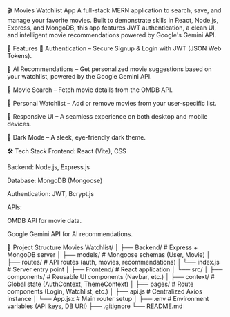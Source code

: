 🎬 Movies Watchlist App
A full-stack MERN application to search, save, and manage your favorite movies. Built to demonstrate skills in React, Node.js, Express, and MongoDB, this app features JWT authentication, a clean UI, and intelligent movie recommendations powered by Google's Gemini API.

🚀 Features
🔐 Authentication – Secure Signup & Login with JWT (JSON Web Tokens).

🤖 AI Recommendations – Get personalized movie suggestions based on your watchlist, powered by the Google Gemini API.

🎥 Movie Search – Fetch movie details from the OMDB API.

📌 Personal Watchlist – Add or remove movies from your user-specific list.

📱 Responsive UI – A seamless experience on both desktop and mobile devices.

🌙 Dark Mode – A sleek, eye-friendly dark theme.

🛠 Tech Stack
Frontend: React (Vite), CSS

Backend: Node.js, Express.js

Database: MongoDB (Mongoose)

Authentication: JWT, Bcrypt.js

APIs:

OMDB API for movie data.

Google Gemini API for AI recommendations.

📂 Project Structure
Movies Watchlist/
│
├── Backend/              # Express + MongoDB server
│   ├── models/           # Mongoose schemas (User, Movie)
│   ├── routes/           # API routes (auth, movies, recommendations)
│   └── index.js          # Server entry point
│
├── Frontend/             # React application
│   └── src/
│       ├── components/   # Reusable UI components (Navbar, etc.)
│       ├── context/      # Global state (AuthContext, ThemeContext)
│       ├── pages/        # Route components (Login, Watchlist, etc.)
│       ├── api.js        # Centralized Axios instance
│       └── App.jsx       # Main router setup
│
├── .env                  # Environment variables (API keys, DB URI)
├── .gitignore
└── README.md